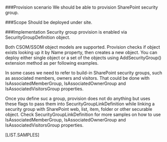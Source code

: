 ﻿<properties 
	  pageTitle="SecurityGroupDefinition" 
    pageName="SecurityGroupDefinition"
    parentPageId="12771"
/>

###Provision scenario
We should be able to provision SharePoint security group.

###Scope
Should be deployed under site.

###Implementation
Security group provision is enabled via SecurityGroupDefinition object.

Both CSOM/SSOM object models are supported. 
Provision checks if object exists looking up it by Name property, then creates a new object. 
You can deploy either single object or a set of the objects using AddSecurityGroup() extension method as per following examples.

In some cases we need to refer to build-in SharePoint security groups, such as associated members, owners and visitors.
That could be done with IsAssociatedMemberGroup, IsAssociatedOwnerGroup and IsAssociatedVisitorsGroup properties.

Once you define suc a group, provision does not do anything but uses these flags to pass them into SecurityGroupLinkDefinition while linking a security group with SharePoint web, list, item, folder or other securable object.
Check SecurityGroupLinkDefinition for more samples on how to use IsAssociatedMemberGroup, IsAssociatedOwnerGroup and IsAssociatedVisitorsGroup properties.

[LIST.SAMPLES]